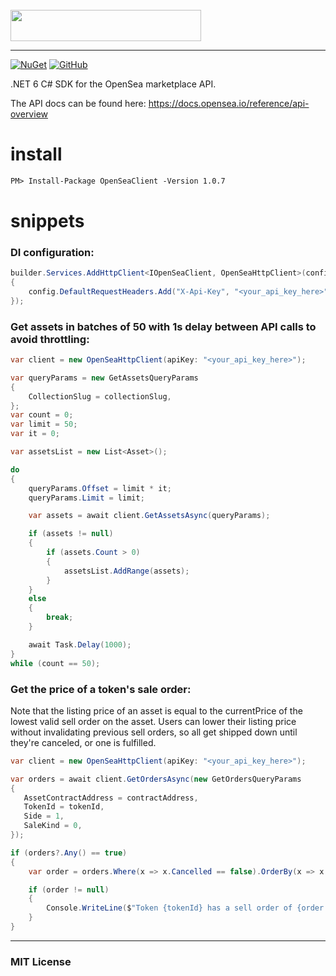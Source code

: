 <br>

<img src="https://camo.githubusercontent.com/57cfb2f91adf5c2b206607d801cbf30710614fd4170f05352c75a2d351417ea4/68747470733a2f2f73746f726167652e676f6f676c65617069732e636f6d2f6f70656e7365612d7374617469632f6f70656e7365612d6a732d6c6f676f2d757064617465642e706e67" width="305" height="50" />

---
[![NuGet](https://img.shields.io/nuget/v/OpenSeaClient)](https://www.nuget.org/packages/OpenSeaClient/) 
[![GitHub](https://img.shields.io/github/license/ninjastacktech/opensea-net)](https://github.com/ninjastacktech/opensea-net/blob/master/LICENSE)

.NET 6 C# SDK for the OpenSea marketplace API.

The API docs can be found here: https://docs.opensea.io/reference/api-overview


# install
```xml
PM> Install-Package OpenSeaClient -Version 1.0.7
```
# snippets

### DI configuration:
```C#
builder.Services.AddHttpClient<IOpenSeaClient, OpenSeaHttpClient>(config =>
{
    config.DefaultRequestHeaders.Add("X-Api-Key", "<your_api_key_here>");
});
```

### Get assets in batches of 50 with 1s delay between API calls to avoid throttling:
```C#
var client = new OpenSeaHttpClient(apiKey: "<your_api_key_here>");

var queryParams = new GetAssetsQueryParams
{
    CollectionSlug = collectionSlug,
};
var count = 0;
var limit = 50;
var it = 0;

var assetsList = new List<Asset>();

do
{
    queryParams.Offset = limit * it;
    queryParams.Limit = limit;

    var assets = await client.GetAssetsAsync(queryParams);

    if (assets != null)
    {
        if (assets.Count > 0)
        {
            assetsList.AddRange(assets);
        }
    }
    else
    {
        break;
    }

    await Task.Delay(1000);
}
while (count == 50);
```

### Get the price of a token's sale order:
Note that the listing price of an asset is equal to the currentPrice of the lowest valid sell order on the asset. 
Users can lower their listing price without invalidating previous sell orders, so all get shipped down until they're canceled, or one is fulfilled.
```C#
var client = new OpenSeaHttpClient(apiKey: "<your_api_key_here>");

var orders = await client.GetOrdersAsync(new GetOrdersQueryParams
{
   AssetContractAddress = contractAddress,
   TokenId = tokenId,
   Side = 1,
   SaleKind = 0,
});

if (orders?.Any() == true)
{
    var order = orders.Where(x => x.Cancelled == false).OrderBy(x => x.CurrentPriceEth).FirstOrDefault();

    if (order != null)
    {
        Console.WriteLine($"Token {tokenId} has a sell order of {order.CurrentPriceEth} ETH");                   
    }
}
```


---

### MIT License


